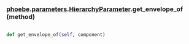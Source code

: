 ### [phoebe](phoebe.md).[parameters](phoebe.parameters.md).[HierarchyParameter](phoebe.parameters.HierarchyParameter.md).get_envelope_of (method)


```py

def get_envelope_of(self, component)

```


